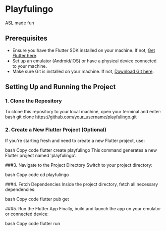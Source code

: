 # Playfulingo

ASL made fun 

## Prerequisites

- Ensure you have the Flutter SDK installed on your machine. If not, [Get Flutter here](https://flutter.dev/docs/get-started/install).
- Set up an emulator (Android/iOS) or have a physical device connected to your machine.
- Make sure Git is installed on your machine. If not, [Download Git here](https://git-scm.com/book/en/v2/Getting-Started-Installing-Git).

## Setting Up and Running the Project

### 1. Clone the Repository
To clone this repository to your local machine, open your terminal and enter:
bash
git clone https://github.com/your_username/playfulingo.git

### 2. Create a New Flutter Project (Optional)
If you're starting fresh and need to create a new Flutter project, use:

bash
Copy code
flutter create playfulingo
This command generates a new Flutter project named 'playfulingo'.

###3. Navigate to the Project Directory
Switch to your project directory:

bash
Copy code
cd playfulingo

###4. Fetch Dependencies
Inside the project directory, fetch all necessary dependencies:

bash
Copy code
flutter pub get

###5. Run the Flutter App
Finally, build and launch the app on your emulator or connected device:

bash
Copy code
flutter run









